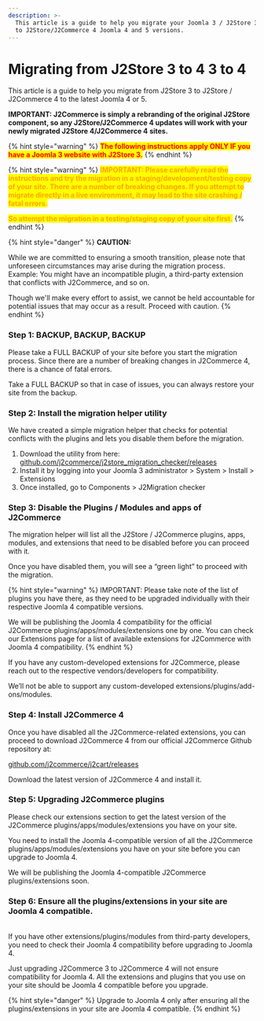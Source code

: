 ```yaml
---
description: >-
  This article is a guide to help you migrate your Joomla 3 / J2Store 3 website
  to J2Store/J2Commerce 4 Joomla 4 and 5 versions.
---
```


# Migrating from J2Store 3 to 4 3 to 4

This article is a guide to help you migrate from J2Store 3 to J2Store / J2Commerce 4 to the latest Joomla 4 or 5.

**IMPORTANT: J2Commerce is simply a rebranding of the original J2Store component, so any J2Store/J2Commerce 4 updates will work with your newly migrated J2Store 4/J2Commerce 4 sites.**

{% hint style="warning" %}
<mark style="color:red;">**The following instructions apply ONLY IF you have a Joomla 3 website with J2Store 3.**</mark>
{% endhint %}

{% hint style="warning" %}
<mark style="color:orange;">**IMPORTANT: Please carefully read the instructions and try the migration in a staging/development/testing copy of your site. There are a number of breaking changes. If you attempt to migrate directly in a live environment, it may lead to the site crashing / fatal errors.**</mark>

<mark style="color:orange;">**So attempt the migration in a testing/staging copy of your site first.**</mark>
{% endhint %}

{% hint style="danger" %}
**CAUTION:**

While we are committed to ensuring a smooth transition, please note that unforeseen circumstances may arise during the migration process. Example: You might have an incompatible plugin, a third-party extension that conflicts with J2Commerce, and so on.

Though we'll make every effort to assist, we cannot be held accountable for potential issues that may occur as a result. Proceed with caution.
{% endhint %}

### Step 1: BACKUP, BACKUP, BACKUP

Please take a FULL BACKUP of your site before you start the migration process. Since there are a number of breaking changes in J2Commerce 4, there is a chance of fatal errors.

Take a FULL BACKUP so that in case of issues, you can always restore your site from the backup.

### Step 2: Install the migration helper utility

We have created a simple migration helper that checks for potential conflicts with the plugins and lets you disable them before the migration.

1. Download the utility from here: [github.com/j2commerce/j2store\_migration\_checker/releases](https://github.com/j2commerce/j2store_migration_checker/releases)
2. Install it by logging into your Joomla 3 administrator > System > Install > Extensions
3. Once installed, go to Components > J2Migration checker

### Step 3: Disable the Plugins / Modules and apps of J2Commerce

The migration helper will list all the J2Store / J2Commerce plugins, apps, modules, and extensions that need to be disabled before you can proceed with it.

Once you have disabled them, you will see a “green light” to proceed with the migration.

{% hint style="warning" %}
IMPORTANT: Please take note of the list of plugins you have there, as they need to be upgraded individually with their respective Joomla 4 compatible versions.

We will be publishing the Joomla 4 compatibility for the official J2Commerce plugins/apps/modules/extensions one by one. You can check our Extensions page for a list of available extensions for J2Commerce with Joomla 4 compatibility.
{% endhint %}

If you have any custom-developed extensions for J2Commerce, please reach out to the respective vendors/developers for compatibility.

We’ll not be able to support any custom-developed extensions/plugins/add-ons/modules.

### Step 4: Install J2Commerce 4

Once you have disabled all the J2Commerce-related extensions, you can proceed to download J2Commerce 4 from our official J2Commerce Github repository at:

[github.com/j2commerce/j2cart/releases](https://github.com/j2commerce/j2cart/releases)

Download the latest version of J2Commerce 4 and install it.

### Step 5: Upgrading J2Commerce plugins

Please check our extensions section to get the latest version of the J2Commerce plugins/apps/modules/extensions you have on your site.

You need to install the Joomla 4-compatible version of all the J2Commerce plugins/apps/modules/extensions you have on your site before you can upgrade to Joomla 4.

We will be publishing the Joomla 4-compatible J2Commerce plugins/extensions soon.

### Step 6: Ensure all the plugins/extensions in your site are Joomla 4 compatible.

\
If you have other extensions/plugins/modules from third-party developers, you need to check their Joomla 4 compatibility before upgrading to Joomla 4.

Just upgrading J2Commerce 3 to J2Commerce 4 will not ensure compatibility for Joomla 4. All the extensions and plugins that you use on your site should be Joomla 4 compatible before you upgrade.

{% hint style="danger" %}
Upgrade to Joomla 4 only after ensuring all the plugins/extensions in your site are Joomla 4 compatible.
{% endhint %}
